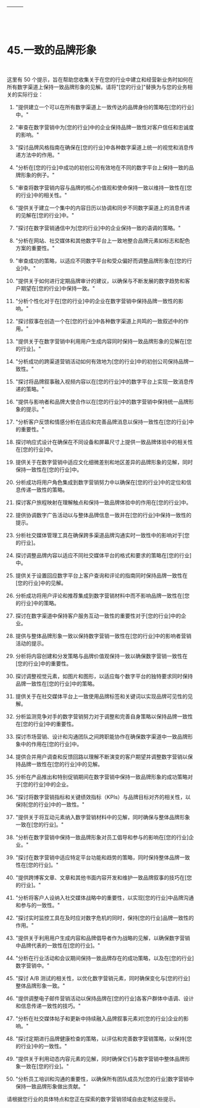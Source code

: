 | ![图片](img/chapter_title_corner_decoration_left.png) |  | ![图片](img/chapter_title_corner_decoration_right.png) |
| --- | --- | --- |

![图片](img/chapter_title_above.png)

# 45.一致的品牌形象

![图片](img/chapter_title_below.png)

这里有 50 个提示，旨在帮助您收集关于在您的行业中建立和经营新业务时如何在所有数字渠道上保持一致品牌形象的见解。请将"[您的行业]"替换为与您的业务相关的实际行业：

1.  "提供建立一个可以在所有数字渠道上一致传达的品牌身份的策略在[您的行业]中。"

1.  "审查在数字营销中为[您的行业]中的企业保持品牌一致性对客户信任和忠诚度的影响。"

1.  "探讨品牌风格指南在确保在[您的行业]中各种数字渠道上统一的视觉和消息传递方法中的作用。"

1.  "分析在[您的行业]中成功的初创公司有效地在不同的数字平台上保持一致的品牌形象的例子。"

1.  "审查将数字营销内容与品牌的核心价值观和使命保持一致以维持一致性在[您的行业]中的相关性。"

1.  "提供关于建立一个集中的内容日历以协调和同步不同数字渠道上的消息传递的见解在[您的行业]中。"

1.  "探讨在数字营销通信中为[您的行业]中的企业保持一致的语调的策略。"

1.  "分析在网站、社交媒体和其他数字平台上一致地整合品牌元素如标志和配色方案的重要性。"

1.  "审查成功的策略，以适应不同数字平台和受众偏好而调整品牌形象在[您的行业]中。"

1.  "提供关于如何进行定期品牌审计的建议，以确保与不断发展的数字趋势和客户期望在[您的行业]中保持一致。"

1.  "分析个性化对于在[您的行业]中的企业在数字营销中保持品牌一致性的影响。"

1.  "探讨叙事在创造一个在[您的行业]中各种数字渠道上共鸣的一致叙述中的作用。"

1.  "提供关于在数字营销中利用用户生成内容同时保持一致品牌形象的见解在[您的行业]。"

1.  "分析成功的跨渠道营销活动如何有效地为[您的行业]中的初创公司保持品牌一致性。"

1.  "探讨将品牌叙事融入视频内容以在[您的行业]中的数字平台上实现一致消息传递的策略。"

1.  "提供与影响者和品牌大使合作以在[您的行业]中的数字营销中保持统一品牌形象的提示。"

1.  "分析客户反馈和情感分析在适应和完善品牌消息以保持一致性在[您的行业]中的重要性。"

1.  探讨响应式设计在确保在不同设备和屏幕尺寸上提供一致品牌体验中的相关性在[您的行业]中。

1.  提供关于在数字营销中适应文化细微差别和地区差异的品牌形象的见解，同时保持一致性在[您的行业]中。

1.  分析成功将用户角色集成到数字营销努力中以确保在[您的行业]中的定位和信息传递一致性的策略。

1.  探讨客户旅程映射在理解触点和保持一致品牌体验中的作用在[您的行业]中。

1.  提供协调数字广告活动以与整体品牌信息一致并在[您的行业]中保持一致性的提示。

1.  分析社交媒体管理工具在确保跨多渠道品牌沟通实时一致性中的影响对于[您的行业]。

1.  探讨调整品牌内容以适应不同社交媒体平台的格式和要求的策略在[您的行业]中。

1.  提供关于设置回应数字平台上客户查询和评论的指南同时保持品牌一致性在[您的行业]中的见解。

1.  分析成功将用户评论和推荐集成到数字营销材料中而不影响品牌一致性在[您的行业]中的策略。

1.  探讨在数字渠道中保持客户服务互动一致性的重要性对于[您的行业]中的企业。

1.  提供与整体品牌形象一致以保持数字营销一致性在[您的行业]中的影响者营销活动的提示。

1.  分析将内容创建和分发策略与品牌价值观保持一致以确保数字营销一致性在[您的行业]中的重要性。

1.  探讨调整视觉元素，如图片和图形，以适应每个数字平台的独特要求同时保持品牌一致性在[您的行业]中的策略。

1.  提供关于在社交媒体平台上一致使用品牌标签和关键词以实现品牌可见性的见解。

1.  分析监测竞争对手的数字营销努力对于调整和完善自身策略以保持品牌一致性在[您的行业]中的重要性。

1.  探讨市场营销、设计和沟通团队之间跨职能协作在确保数字渠道中一致品牌形象中的作用在[您的行业]中。

1.  提供合并用户调查和反馈回路以理解不断演变的客户期望并调整数字营销以保持品牌一致性在[您的行业]中的见解。

1.  分析在产品推出和特别促销期间在数字营销中保持一致品牌形象的成功策略对于[您的行业]中的企业。

1.  "探讨将数字营销指标和关键绩效指标（KPIs）与品牌目标对齐的相关性，以保持[您的行业]中的一致性。"

1.  "提供关于将互动元素纳入数字营销材料中的见解，同时确保与整体品牌形象一致在[您的行业]。"

1.  "分析在数字营销中保持一致品牌形象对员工倡导和参与的影响在[您的行业]企业。"

1.  "探讨在数字营销中适应特定平台功能和趋势的策略，同时保持整体品牌一致性在[您的行业]。"

1.  "提供跨博客文章、文章和其他书面内容开发和维护一致品牌叙事的技巧在[您的行业]。"

1.  "分析将客户人设纳入社交媒体战略中的重要性，以实现[您的行业]中品牌沟通和参与的一致性。"

1.  "探讨实时监控工具在及时应对数字危机的同时，保持[您的行业]品牌一致性的作用。"

1.  "提供关于利用用户生成内容和品牌倡导者作为战略的见解，以确保数字营销中品牌代表的一致性在[您的行业]。"

1.  "分析在行业活动和会议期间保持一致品牌存在的成功策略，以及在[您的行业]数字营销中。"

1.  "探讨 A/B 测试的相关性，以优化数字营销元素，同时确保变化与[您的行业]整体品牌形象一致。"

1.  "提供调整电子邮件营销活动以保持品牌在[您的行业]各客户群体中语调、设计和信息传递一致性的技巧。"

1.  "分析在社交媒体帖子和更新中持续融入品牌叙事元素对[您的行业]企业的影响。"

1.  "探讨定期进行品牌健康检查的策略，以评估和完善数字营销策略，以保持[您的行业]中的一致性。"

1.  "提供关于利用动态内容元素的见解，同时确保它们与数字营销中整体品牌形象一致在[您的行业]。"

1.  "分析员工培训和沟通的重要性，以确保所有团队成员为[您的行业]数字营销中保持一致品牌形象做出贡献。"

请根据您行业的具体特点和您正在探索的数字营销领域自由定制这些提示。

